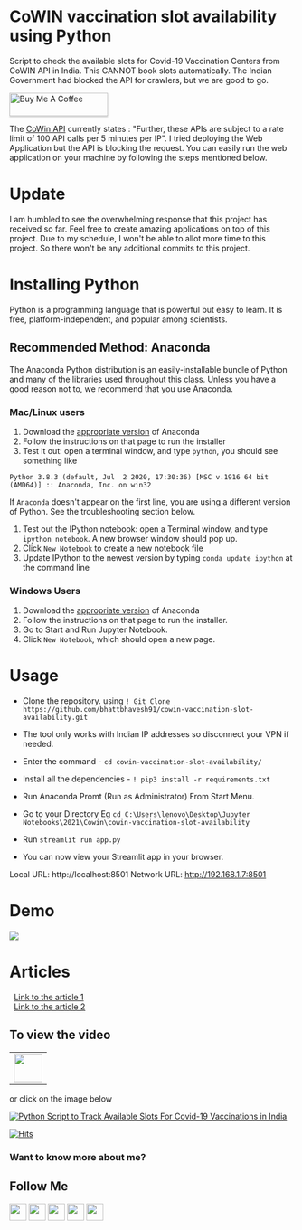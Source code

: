 # CoWIN vaccination slot availability using Python

Script to check the available slots for Covid-19 Vaccination Centers from CoWIN API in India. This CANNOT book slots automatically. The Indian Government had blocked the API for crawlers, but we are good to go.

<a href="https://www.buymeacoffee.com/bhattbhavesh91" target="_blank"><img src="https://www.buymeacoffee.com/assets/img/custom_images/orange_img.png" alt="Buy Me A Coffee" style="height: 41px !important;width: 174px !important;box-shadow: 0px 3px 2px 0px rgba(190, 190, 190, 0.5) !important;-webkit-box-shadow: 0px 3px 2px 0px rgba(190, 190, 190, 0.5) !important;" ></a>


<!---
[Click to view the Website](https://bit.ly/3eQkvgl)
[Click to view the Website](https://bit.ly/3ob9l94)
-->

The [CoWin API](https://apisetu.gov.in/public/marketplace/api/cowin) currently states : "Further, these APIs are subject to a rate limit of 100 API calls per 5 minutes per IP". I tried deploying the Web Application but the API is blocking the request. You can easily run the web application on your machine by following the steps mentioned below.
&nbsp;
# Update
I am humbled to see the overwhelming response that this project has received so far. Feel free to create amazing applications on top of this project. Due to my schedule, I won't be able to allot more time to this project. So there won't be any additional commits to this project.

# Installing Python
Python is a programming language that is powerful but easy to learn. It is free, platform-independent, and popular among scientists.

## Recommended Method: Anaconda
The Anaconda Python distribution is an easily-installable bundle of Python and many of the libraries used throughout this class. Unless you have a good reason not to, we recommend that you use Anaconda.

### Mac/Linux users
1. Download the [appropriate version](https://www.anaconda.com/products/individual) of Anaconda
2. Follow the instructions on that page to run the installer
3. Test it out: open a terminal window, and type ``python``, you should see something like
```
Python 3.8.3 (default, Jul  2 2020, 17:30:36) [MSC v.1916 64 bit (AMD64)] :: Anaconda, Inc. on win32
```
If `Anaconda` doesn't appear on the first line, you are using a different version of Python. See the troubleshooting section below.

1. Test out the IPython notebook: open a Terminal window, and type `ipython notebook`. A new browser window should pop up. 
2. Click `New Notebook` to create a new notebook file
3. Update IPython to the newest version by typing `conda update ipython` at the command line

### Windows Users
1. Download the [appropriate version](https://www.anaconda.com/products/individual) of Anaconda
2. Follow the instructions on that page to run the installer.
3. Go to Start and Run Jupyter Notebook.
4. Click `New Notebook`, which should open a new page.

# Usage
- Clone the repository. using `! Git Clone https://github.com/bhattbhavesh91/cowin-vaccination-slot-availability.git `
- The tool only works with Indian IP addresses so disconnect your VPN if needed.
- Enter the command - `cd cowin-vaccination-slot-availability/`
- Install all the dependencies - `! pip3 install -r requirements.txt`
- Run Anaconda Promt (Run as Administrator) From Start Menu.
- Go to your Directory Eg `cd C:\Users\lenovo\Desktop\Jupyter Notebooks\2021\Cowin\cowin-vaccination-slot-availability`
- Run `streamlit run app.py`

-   You can now view your Streamlit app in your browser.

  Local URL: http://localhost:8501
  Network URL: http://192.168.1.7:8501

# Demo
![](https://github.com/bhattbhavesh91/cowin-vaccination-slot-availability/blob/main/demo/demo_1.gif)
# Articles
&nbsp;
[Link to the article 1](https://analyticsindiamag.com/data-scientist-creates-python-script-to-track-available-slots-for-covid-vaccinations/)    
&nbsp;
[Link to the article 2](https://yourstory.com/2021/05/paytm-launches-covid-19-vaccine-finder-tracks-slot-availability/amp)

## To view the video

<table>
   <tr>
      <td><a href="http://www.youtube.com/watch?v=tZ2xA19ZALA" target="_blank"><img height="50" src = "https://img.shields.io/youtube/views/tZ2xA19ZALA?color=blue&label=Watch%20on%20YouTube&logo=youtube&logoColor=red&style=for-the-badge"></a></td>
   </tr>
</table>

or click on the image below

[![Python Script to Track Available Slots For Covid-19 Vaccinations in India](http://img.youtube.com/vi/tZ2xA19ZALA/0.jpg)](http://www.youtube.com/watch?v=tZ2xA19ZALA)

[![Hits](https://hits.seeyoufarm.com/api/count/incr/badge.svg?url=https%3A%2F%2Fgithub.com%2Fbhattbhavesh91%2Fcowin-vaccination-slot-availability&count_bg=%233D8CC8&title_bg=%23555555&icon=&icon_color=%23E7E7E7&title=Repository+Visits&edge_flat=false)](https://hits.seeyoufarm.com)

### Want to know more about me?
## Follow Me
<a href="https://twitter.com/_bhaveshbhatt" target="_blank"><img class="ai-subscribed-social-icon" src="https://bhattbhavesh91.github.io/assets/images/tw.png" width="30"></a>
<a href="https://www.youtube.com/bhaveshbhatt8791/" target="_blank"><img class="ai-subscribed-social-icon" src="https://bhattbhavesh91.github.io/assets/images/ytb.png" width="30"></a>
<a href="https://www.youtube.com/PythonTricks/" target="_blank"><img class="ai-subscribed-social-icon" src="https://bhattbhavesh91.github.io/assets/images/python_logo.png" width="30"></a>
<a href="https://github.com/bhattbhavesh91" target="_blank"><img class="ai-subscribed-social-icon" src="https://bhattbhavesh91.github.io/assets/images/gthb.png" width="30"></a>
<a href="https://www.linkedin.com/in/bhattbhavesh91/" target="_blank"><img class="ai-subscribed-social-icon" src="https://bhattbhavesh91.github.io/assets/images/lnkdn.png" width="30"></a>

